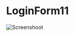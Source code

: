 # LoginForm11
![Screenshoot](https://user-images.githubusercontent.com/71436261/103784197-3b820980-506c-11eb-8898-51ca78255b1d.jpg)
